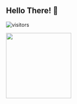 ## Hello There! :wave:
![visitors](https://visitor-badge.glitch.me/badge?page_id=page.id)

<img height="180em" src="https://github-readme-stats.vercel.app/api?username=TheAswin&show_icons=true&hide_border=true&&count_private=true&include_all_commits=true" />
